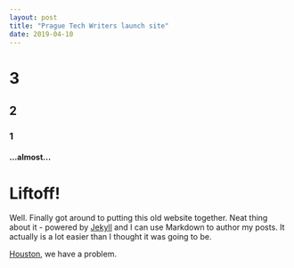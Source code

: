 ```yaml
---
layout: post
title: "Prague Tech Writers launch site"
date: 2019-04-10
---
```

<h1>3</h1>
<h2>2</h2>
<h3>1</h3>
<h4>...almost...</h4>
<h1>Liftoff!</h1>

Well. Finally got around to putting this old website together. Neat thing about it - powered by [Jekyll](http://jekyllrb.com) and I can use Markdown to author my posts. It actually is a lot easier than I thought it was going to be.

<a href= "https://www.imdb.com/title/tt0112384/?ref_=nv_sr_1?ref_=nv_sr_1">Houston</a>, we have a problem.
